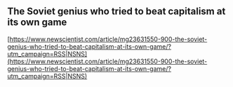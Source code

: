 ## The Soviet genius who tried to beat capitalism at its own game
  
  [https://www.newscientist.com/article/mg23631550-900-the-soviet-genius-who-tried-to-beat-capitalism-at-its-own-game/?utm_campaign=RSS|NSNS](https://www.newscientist.com/article/mg23631550-900-the-soviet-genius-who-tried-to-beat-capitalism-at-its-own-game/?utm_campaign=RSS|NSNS)